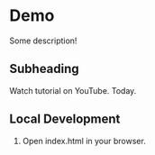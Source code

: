 # Demo

Some description!

## Subheading

Watch tutorial on YouTube.
Today.
## Local Development

1. Open index.html in your browser.